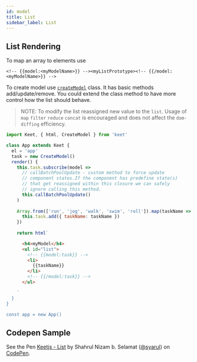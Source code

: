 ```yaml
---
id: model
title: List
sidebar_label: List
---
```


## List Rendering

To map an array to elements use

```<!-- {{model:<myModelName>}} --><myListPrototype><!-- {{/model:<myModelName>}} -->```

  To create model use [```createModel```](api_createModel.md) class. It has basic methods add/update/remove. You could extend the class method to have more control how the list should behave.

> NOTE: To modify the list reassigned new value to the ```list```. Usage of ```map``` ```filter``` ```reduce``` ```concat``` is encouraged and does not affect the ```dom-diffing``` efficiency. 

```js
import Keet, { html, CreateModel } from 'keet'

class App extends Keet {
  el = 'app'
  task = new CreateModel()
  render() {
    this.task.subscribe(model =>
      // callBatchPoolUpdate - custom method to force update 
      // component states.If the component has predefine state(s) 
      // that get reassigned within this closure we can safely 
      // ignore calling this method.
      this.callBatchPoolUpdate()
    )
    
    Array.from(['run', 'jog', 'walk', 'swim', 'roll']).map(taskName => {
      this.task.add({ taskName: taskName })
    })
    
    return html`
```
```html
      <h4>myModel</h4>
      <ul id="list">
        <!-- {{model:task}} -->
        <li>
          {{taskName}}
        </li>
        <!-- {{/model:task}} -->
      </ul>
```
```js
    `
  }
}

const app = new App()
```

## Codepen Sample

<p data-height="265" data-theme-id="dark" data-slug-hash="eLEoGQ" data-default-tab="js,result" data-user="syarul" data-pen-title="Keetjs - List" class="codepen">See the Pen <a href="https://codepen.io/syarul/pen/eLEoGQ/">Keetjs - List</a> by Shahrul Nizam b. Selamat (<a href="https://codepen.io/syarul">@syarul</a>) on <a href="https://codepen.io">CodePen</a>.</p>
<script async src="https://static.codepen.io/assets/embed/ei.js"></script>